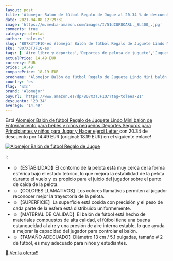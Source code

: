 ```yaml
---
layout: post
title: 'Alomejor Balón de fútbol Regalo de Jugue al 20.34 % de descuento'
date: 2021-04-08 12:29:31
image: 'https://m.media-amazon.com/images/I/51dCUP8OARL._SL400_.jpg'
comments: true
category: ofertas
author: 'tole.es'
slug: 'B07X3TJF1Q-es Alomejor Balón de fútbol Regalo de Juguete Lindo Mini...'
sku: 'B07X3TJF1Q-es'
tags: [ 'Aire libre y deportes','Deportes de pelota de juguete','Juguetes','Juguetes de fútbol','Juguetes y juegos','alomejor','bebés', ]
actualPrice: 14.49 EUR
currency: EUR
price: 14.49
comparePrice: 18.19 EUR
prodname: 'Alomejor Balón de fútbol Regalo de Juguete Lindo Mini balón de Entrenamiento para bebés y niños pequeños Deportes Seguros para Principiantes y niños para Jugar y Hacer ejerci Letter '
country: 'es'
flag: '🇪🇸'
brand: 'Alomejor'
buyurl: 'https://www.amazon.es/dp/B07X3TJF1Q/?tag=tolees-21'
descuento: '20.34'
average: '14.49'
---
```


Está [Alomejor Balón de fútbol Regalo de Juguete Lindo Mini balón de Entrenamiento para bebés y niños pequeños Deportes Seguros para Principiantes y niños para Jugar y Hacer ejerci Letter ](https://www.amazon.es/dp/B07X3TJF1Q/?tag=tolees-21) con 20.34 de descuento por 14.49 EUR (original: 18.19 EUR) en el siguiente enlace!

[![Alomejor Balón de fútbol Regalo de Jugue](https://m.media-amazon.com/images/I/51dCUP8OARL._SL400_.jpg)](https://www.amazon.es/dp/B07X3TJF1Q/?tag=tolees-21)

ℹ️:

- ☺【ESTABILIDAD】El contorno de la pelota está muy cerca de la forma esférica bajo el estado teórico, lo que mejora la estabilidad de la pelota durante el vuelo y es propicio para el juicio del jugador sobre el punto de caída de la pelota.
- ☺【COLORES LLAMATIVOS】Los colores llamativos permiten al jugador reconocer mejor la trayectoria de la pelota.
- ☺【SUPERFICIE】La superficie está cosida con precisión y el peso de cada parte de la esfera está distribuido uniformemente.
- ☺【MATERIAL DE CALIDAD】El balón de fútbol está hecho de materiales compuestos de alta calidad, el fútbol tiene una buena estanqueidad al aire y una presión de aire interna estable, lo que ayuda a mejorar la capacidad del jugador para controlar el balón.
- ☺【TAMAÑO ADECUADO】Diámetro 13 cm / 5.1 pulgadas, tamaño # 2 de fútbol, ​​es muy adecuado para niños y estudiantes.

[🛒 Ver la oferta!!](https://www.amazon.es/dp/B07X3TJF1Q/?tag=tolees-21)
